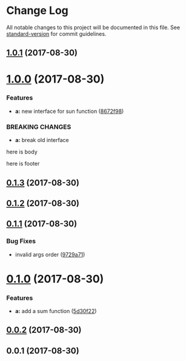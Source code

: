 # Change Log

All notable changes to this project will be documented in this file. See [standard-version](https://github.com/conventional-changelog/standard-version) for commit guidelines.

<a name="1.0.1"></a>
## [1.0.1](https://github.com/alekzonder/test/compare/v1.0.0...v1.0.1) (2017-08-30)



<a name="1.0.0"></a>
# [1.0.0](https://github.com/alekzonder/test/compare/v0.1.3...v1.0.0) (2017-08-30)


### Features

* **a:** new interface for sun function ([8672f98](https://github.com/alekzonder/test/commit/8672f98))


### BREAKING CHANGES

* **a:** break old interface

here is body

here is footer



<a name="0.1.3"></a>
## [0.1.3](https://github.com/alekzonder/test/compare/v0.1.2...v0.1.3) (2017-08-30)



<a name="0.1.2"></a>
## [0.1.2](https://github.com/alekzonder/test/compare/v0.1.1...v0.1.2) (2017-08-30)



<a name="0.1.1"></a>
## [0.1.1](https://github.com/alekzonder/test/compare/v0.1.0...v0.1.1) (2017-08-30)


### Bug Fixes

* invalid args order ([9729a71](https://github.com/alekzonder/test/commit/9729a71))



<a name="0.1.0"></a>
# [0.1.0](https://github.com/alekzonder/test/compare/v0.0.2...v0.1.0) (2017-08-30)


### Features

* **a:** add a sum function ([5d30f22](https://github.com/alekzonder/test/commit/5d30f22))



<a name="0.0.2"></a>
## [0.0.2](https://github.com/alekzonder/test/compare/v0.0.1...v0.0.2) (2017-08-30)



<a name="0.0.1"></a>
## 0.0.1 (2017-08-30)
